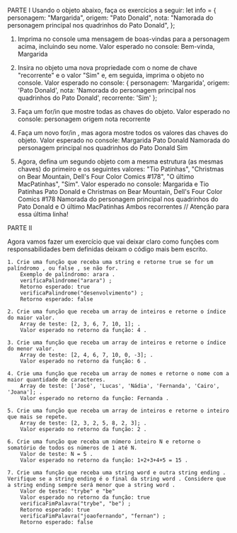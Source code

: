 PARTE I
    Usando o objeto abaixo, faça os exercícios a seguir:
        let info = {
            personagem: "Margarida",
            origem: "Pato Donald",
            nota: "Namorada do personagem principal nos quadrinhos do Pato Donald",
        };

1. Imprima no console uma mensagem de boas-vindas para a personagem acima, incluindo seu nome.
        Valor esperado no console:
            Bem-vinda, Margarida

2. Insira no objeto uma nova propriedade com o nome de chave "recorrente" e o valor "Sim" e, em seguida, imprima o objeto no console.
        Valor esperado no console:
            {
                personagem: 'Margarida',
                origem: 'Pato Donald',
                nota: 'Namorada do personagem principal nos quadrinhos do Pato Donald',
                recorrente: 'Sim'
            };

3.  Faça um for/in que mostre todas as chaves do objeto.
        Valor esperado no console:
            personagem
            origem
            nota
            recorrente

4. Faça um novo for/in , mas agora mostre todos os valores das chaves do objeto.
        Valor esperado no console:
            Margarida
            Pato Donald
            Namorada do personagem principal nos quadrinhos do Pato Donald
            Sim

5. Agora, defina um segundo objeto com a mesma estrutura (as mesmas chaves) do primeiro e os seguintes valores: "Tio Patinhas", "Christmas on Bear Mountain, Dell's Four Color Comics #178", "O último MacPatinhas", "Sim".
        Valor esperado no console:
            Margarida e Tio Patinhas
            Pato Donald e Christmas on Bear Mountain, Dell's Four Color Comics #178
            Namorada do personagem principal nos quadrinhos do Pato Donald e O último MacPatinhas
        Ambos recorrentes // Atenção para essa última linha!

PARTE II

Agora vamos fazer um exercício que vai deixar claro como funções com responsabilidades bem definidas deixam o código mais bem escrito.

    1. Crie uma função que receba uma string e retorne true se for um palíndromo , ou false , se não for.
        Exemplo de palíndromo: arara .
        verificaPalindrome("arara") ;
        Retorno esperado: true
        verificaPalindrome("desenvolvimento") ;
        Retorno esperado: false

    2. Crie uma função que receba um array de inteiros e retorne o índice do maior valor.
        Array de teste: [2, 3, 6, 7, 10, 1]; .
        Valor esperado no retorno da função: 4 .

    3. Crie uma função que receba um array de inteiros e retorne o índice do menor valor.
        Array de teste: [2, 4, 6, 7, 10, 0, -3]; .
        Valor esperado no retorno da função: 6 .

    4. Crie uma função que receba um array de nomes e retorne o nome com a maior quantidade de caracteres.
        Array de teste: ['José', 'Lucas', 'Nádia', 'Fernanda', 'Cairo', 'Joana']; .
        Valor esperado no retorno da função: Fernanda .

    5. Crie uma função que receba um array de inteiros e retorne o inteiro que mais se repete.
        Array de teste: [2, 3, 2, 5, 8, 2, 3]; .
        Valor esperado no retorno da função: 2 .

    6. Crie uma função que receba um número inteiro N e retorne o somatório de todos os números de 1 até N.
        Valor de teste: N = 5 .
        Valor esperado no retorno da função: 1+2+3+4+5 = 15 .

    7. Crie uma função que receba uma string word e outra string ending . Verifique se a string ending é o final da string word . Considere que a string ending sempre será menor que a string word .
        Valor de teste: "trybe" e "be"
        Valor esperado no retorno da função: true
        verificaFimPalavra("trybe", "be") ;
        Retorno esperado: true
        verificaFimPalavra("joaofernando", "fernan") ;
        Retorno esperado: false